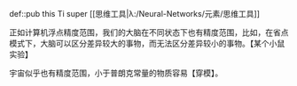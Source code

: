def::pub this Ti super [[思维工具|λ:/Neural-Networks/元素/思维工具]]


正如计算机浮点精度范围，我们的大脑在不同状态下也有精度范围，比如，在省点模式下，大脑可以区分差异较大的事物，而无法区分差异较小的事物。【某个小鼠实验】

宇宙似乎也有精度范围，小于普朗克常量的物质容易【穿模】。